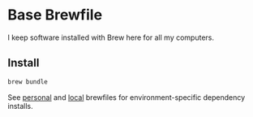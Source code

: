 Base Brewfile
=================
I keep software installed with Brew here for all my computers.

## Install
```sh
brew bundle
```
See [personal](personal) and [local](local) brewfiles for environment-specific dependency installs.
